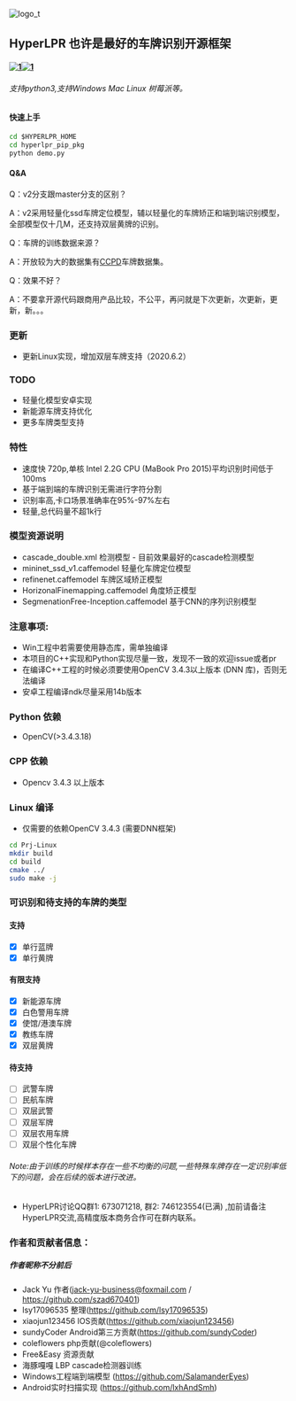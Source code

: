 ![logo_t](./demo_images/logo.png)

## HyperLPR   也许是最好的车牌识别开源框架

#### [![1](https://badge.fury.io/py/hyperlpr.svg "title")](https://pypi.org/project/hyperlpr/)[![1](https://img.shields.io/pypi/pyversions/hyperlpr.svg "title")](https://pypi.org/project/hyperlpr/)

###### 支持python3,支持Windows  Mac Linux 树莓派等。

#### 快速上手
```cmd
cd $HYPERLPR_HOME
cd hyperlpr_pip_pkg
python demo.py
```
#### Q&A

Q：v2分支跟master分支的区别？

A：v2采用轻量化ssd车牌定位模型，辅以轻量化的车牌矫正和端到端识别模型，全部模型仅十几M，还支持双层黄牌的识别。

Q：车牌的训练数据来源？

A：开放较为大的数据集有[CCPD](https://github.com/detectRecog/CCPD)车牌数据集。

Q：效果不好？

A：不要拿开源代码跟商用产品比较，不公平，再问就是下次更新，次更新，更新，新。。。


### 更新

- 更新Linux实现，增加双层车牌支持（2020.6.2）


### TODO

- 轻量化模型安卓实现
- 新能源车牌支持优化
- 更多车牌类型支持

### 特性

- 速度快 720p,单核 Intel 2.2G CPU (MaBook Pro 2015)平均识别时间低于100ms
- 基于端到端的车牌识别无需进行字符分割
- 识别率高,卡口场景准确率在95%-97%左右
- 轻量,总代码量不超1k行

### 模型资源说明

- cascade_double.xml  检测模型 - 目前效果最好的cascade检测模型
- mininet_ssd_v1.caffemodel  轻量化车牌定位模型
- refinenet.caffemodel 车牌区域矫正模型
- HorizonalFinemapping.caffemodel 角度矫正模型
- SegmenationFree-Inception.caffemodel 基于CNN的序列识别模型

### 注意事项:

- Win工程中若需要使用静态库，需单独编译
- 本项目的C++实现和Python实现尽量一致，发现不一致的欢迎issue或者pr
- 在编译C++工程的时候必须要使用OpenCV 3.4.3以上版本 (DNN 库)，否则无法编译 
- 安卓工程编译ndk尽量采用14b版本

### Python 依赖

- OpenCV(>3.4.3.18)

### CPP 依赖

- Opencv 3.4.3 以上版本

### Linux 编译

- 仅需要的依赖OpenCV 3.4.3 (需要DNN框架)

```bash
cd Prj-Linux
mkdir build 
cd build
cmake ../
sudo make -j 
```

###  

### 可识别和待支持的车牌的类型

#### 支持
- [x] 单行蓝牌
- [x] 单行黄牌
#### 有限支持
- [x] 新能源车牌
- [x] 白色警用车牌
- [x] 使馆/港澳车牌
- [x] 教练车牌
- [x] 双层黄牌
#### 待支持
- [ ] 武警车牌
- [ ] 民航车牌
- [ ] 双层武警
- [ ] 双层军牌
- [ ] 双层农用车牌
- [ ] 双层个性化车牌

###### Note:由于训练的时候样本存在一些不均衡的问题,一些特殊车牌存在一定识别率低下的问题，会在后续的版本进行改进。

- HyperLPR讨论QQ群1: 673071218, 群2: 746123554(已满) ,加前请备注HyperLPR交流,高精度版本商务合作可在群内联系。

### 作者和贡献者信息：

##### 作者昵称不分前后

- Jack Yu 作者(jack-yu-business@foxmail.com / https://github.com/szad670401)
- lsy17096535 整理(https://github.com/lsy17096535)
- xiaojun123456 IOS贡献(https://github.com/xiaojun123456)
- sundyCoder Android第三方贡献(https://github.com/sundyCoder)
- coleflowers php贡献(@coleflowers)
- Free&Easy 资源贡献 
- 海豚嘎嘎 LBP cascade检测器训练
- Windows工程端到端模型 (https://github.com/SalamanderEyes)
- Android实时扫描实现 (https://github.com/lxhAndSmh)
